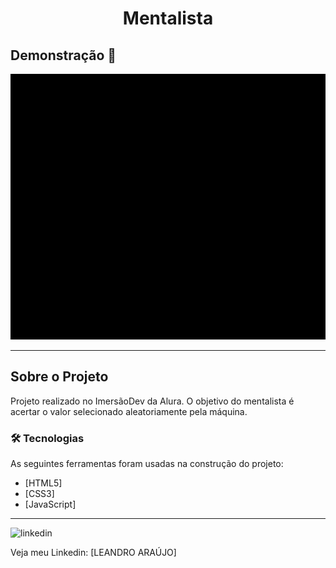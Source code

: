 <h1 style="text-align: center; font-weight: bold;">Mentalista</h1>

## Demonstração 📸

<div align="center" >
  <img src="_imagens/mentalista.gif" alt="Mentalista" height="425">
</div>

---

## Sobre o Projeto

Projeto realizado no ImersãoDev da Alura. 
O objetivo do mentalista é acertar o valor selecionado aleatoriamente pela máquina.

### 🛠 Tecnologias

As seguintes ferramentas foram usadas na construção do projeto:

- [HTML5]
- [CSS3]
- [JavaScript]

---

<img src="https://github.com/leandro-araujo-silva/Proffy-FullStack/raw/master/github/linkedin.png" alt="linkedin" height="50">
<br/>

Veja meu Linkedin: [LEANDRO ARAÚJO]